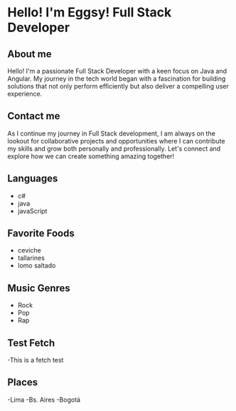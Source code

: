 # Hello! I'm Eggsy! Full Stack Developer

## About me
Hello! I'm a passionate Full Stack Developer with a keen focus on Java and Angular. My journey in the tech world began with a fascination for building solutions that not only perform efficiently but also deliver a compelling user experience.

## Contact me
As I continue my journey in Full Stack development, I am always on the lookout for collaborative projects and opportunities where I can contribute my skills and grow both personally and professionally. Let's connect and explore how we can create something amazing together!

## Languages
- c#
- java
- javaScript

## Favorite Foods
- ceviche
- tallarines
- lomo saltado

## Music Genres
- Rock
- Pop
- Rap

## Test Fetch
-This is a fetch test

## Places
-Lima
-Bs. Aires
-Bogotá



